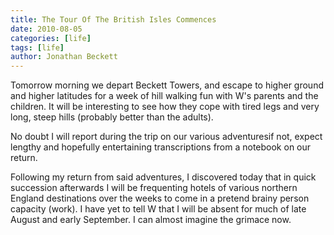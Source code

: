 ```yaml
---
title: The Tour Of The British Isles Commences
date: 2010-08-05
categories: [life]
tags: [life]
author: Jonathan Beckett
---
```


Tomorrow morning we depart Beckett Towers, and escape to higher ground and higher latitudes for a week of hill walking fun with W's parents and the children. It will be interesting to see how they cope with tired legs and very long, steep hills (probably better than the adults).

No doubt I will report during the trip on our various adventuresif not, expect lengthy and hopefully entertaining transcriptions from a notebook on our return.

Following my return from said adventures, I discovered today that in quick succession afterwards I will be frequenting hotels of various northern England destinations over the weeks to come in a pretend brainy person capacity (work). I have yet to tell W that I will be absent for much of late August and early September. I can almost imagine the grimace now.